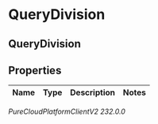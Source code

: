 # QueryDivision

## QueryDivision

## Properties

|Name | Type | Description | Notes|
|------------ | ------------- | ------------- | -------------|



_PureCloudPlatformClientV2 232.0.0_
